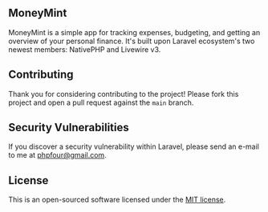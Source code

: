 ## MoneyMint

MoneyMint is a simple app for tracking expenses, budgeting, and getting an overview of your personal finance. It's built upon Laravel ecosystem's two newest members: NativePHP and Livewire v3.

## Contributing

Thank you for considering contributing to the project! Please fork this project and open a pull request against the `main` branch.

## Security Vulnerabilities

If you discover a security vulnerability within Laravel, please send an e-mail to me at [phpfour@gmail.com](mailto:phpfour@gmail.com).

## License

This is an open-sourced software licensed under the [MIT license](https://opensource.org/licenses/MIT).
